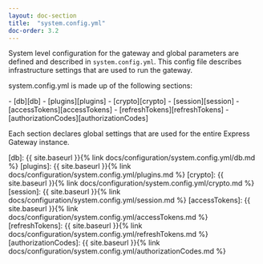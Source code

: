 ```yaml
---
layout: doc-section
title:  "system.config.yml"
doc-order: 3.2
---
```

System level configuration for the gateway and global parameters are defined and described in `system.config.yml`.  This config file describes infrastructure settings that are used to run the gateway.

system.config.yml is made up of the following sections:

<nav markdown="1">
- [db][db]
- [plugins][plugins]
- [crypto][crypto]
- [session][session]
- [accessTokens][accessTokens]
- [refreshTokens][refreshTokens]
- [authorizationCodes][authorizationCodes]
</nav>

Each section declares global settings that are used for the entire Express Gateway instance.

[db]: {{ site.baseurl }}{% link docs/configuration/system.config.yml/db.md %}
[plugins]: {{ site.baseurl }}{% link docs/configuration/system.config.yml/plugins.md %}
[crypto]: {{ site.baseurl }}{% link docs/configuration/system.config.yml/crypto.md %}
[session]: {{ site.baseurl }}{% link docs/configuration/system.config.yml/session.md %}
[accessTokens]: {{ site.baseurl }}{% link docs/configuration/system.config.yml/accessTokens.md %}
[refreshTokens]: {{ site.baseurl }}{% link docs/configuration/system.config.yml/refreshTokens.md %}
[authorizationCodes]: {{ site.baseurl }}{% link docs/configuration/system.config.yml/authorizationCodes.md %}
